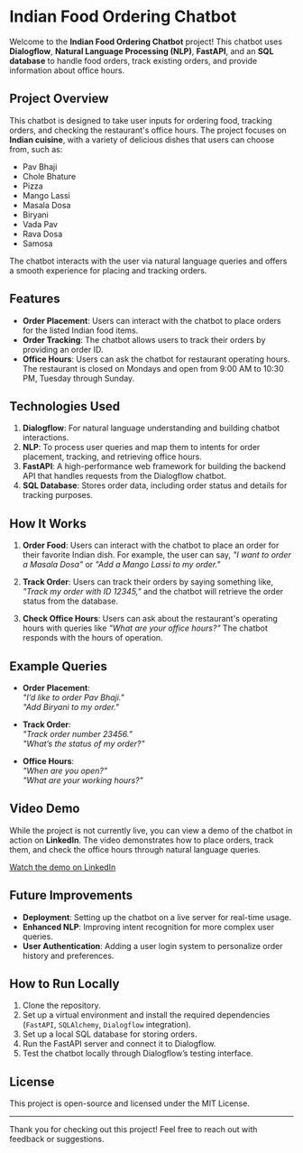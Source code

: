 # Indian Food Ordering Chatbot

Welcome to the **Indian Food Ordering Chatbot** project! This chatbot uses **Dialogflow**, **Natural Language Processing (NLP)**, **FastAPI**, and an **SQL database** to handle food orders, track existing orders, and provide information about office hours. 

## Project Overview

This chatbot is designed to take user inputs for ordering food, tracking orders, and checking the restaurant's office hours. The project focuses on **Indian cuisine**, with a variety of delicious dishes that users can choose from, such as:

- Pav Bhaji
- Chole Bhature
- Pizza
- Mango Lassi
- Masala Dosa
- Biryani
- Vada Pav
- Rava Dosa
- Samosa

The chatbot interacts with the user via natural language queries and offers a smooth experience for placing and tracking orders.

## Features

- **Order Placement**: Users can interact with the chatbot to place orders for the listed Indian food items.
- **Order Tracking**: The chatbot allows users to track their orders by providing an order ID.
- **Office Hours**: Users can ask the chatbot for restaurant operating hours. The restaurant is closed on Mondays and open from 9:00 AM to 10:30 PM, Tuesday through Sunday.

## Technologies Used

1. **Dialogflow**: For natural language understanding and building chatbot interactions.
2. **NLP**: To process user queries and map them to intents for order placement, tracking, and retrieving office hours.
3. **FastAPI**: A high-performance web framework for building the backend API that handles requests from the Dialogflow chatbot.
4. **SQL Database**: Stores order data, including order status and details for tracking purposes.

## How It Works

1. **Order Food**: Users can interact with the chatbot to place an order for their favorite Indian dish. For example, the user can say, *"I want to order a Masala Dosa"* or *"Add a Mango Lassi to my order."*
   
2. **Track Order**: Users can track their orders by saying something like, *"Track my order with ID 12345,"* and the chatbot will retrieve the order status from the database.
   
3. **Check Office Hours**: Users can ask about the restaurant's operating hours with queries like *"What are your office hours?"* The chatbot responds with the hours of operation.

## Example Queries

- **Order Placement**:  
   *"I’d like to order Pav Bhaji."*  
   *"Add Biryani to my order."*
   
- **Track Order**:  
   *"Track order number 23456."*  
   *"What’s the status of my order?"*
   
- **Office Hours**:  
   *"When are you open?"*  
   *"What are your working hours?"*

## Video Demo

While the project is not currently live, you can view a demo of the chatbot in action on **LinkedIn**. The video demonstrates how to place orders, track them, and check the office hours through natural language queries.

[Watch the demo on LinkedIn](https://www.linkedin.com/feed/update/urn:li:activity:7250285268224634880/)

## Future Improvements

- **Deployment**: Setting up the chatbot on a live server for real-time usage.
- **Enhanced NLP**: Improving intent recognition for more complex user queries.
- **User Authentication**: Adding a user login system to personalize order history and preferences.

## How to Run Locally

1. Clone the repository.
2. Set up a virtual environment and install the required dependencies (`FastAPI`, `SQLAlchemy`, `Dialogflow` integration).
3. Set up a local SQL database for storing orders.
4. Run the FastAPI server and connect it to Dialogflow.
5. Test the chatbot locally through Dialogflow’s testing interface.

## License

This project is open-source and licensed under the MIT License.

---

Thank you for checking out this project! Feel free to reach out with feedback or suggestions.